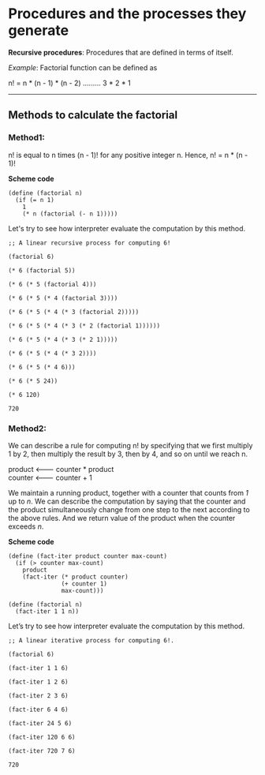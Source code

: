 # Procedures and the processes they generate

**Recursive procedures**: Procedures that are defined in terms of itself.

*Example*: Factorial function can be defined as

n! = n * (n - 1) * (n - 2) ......... 3 * 2 * 1

---
## Methods to calculate the factorial

### Method1: 
n! is equal to n times (n - 1)! for any positive integer n. Hence, n! = n * (n - 1)!

**Scheme code**

```
(define (factorial n)
  (if (= n 1)
    1
    (* n (factorial (- n 1)))))
```

Let's try to see how interpreter evaluate the computation by this method. 

```
;; A linear recursive process for computing 6!

(factorial 6)

(* 6 (factorial 5))

(* 6 (* 5 (factorial 4)))

(* 6 (* 5 (* 4 (factorial 3))))

(* 6 (* 5 (* 4 (* 3 (factorial 2)))))

(* 6 (* 5 (* 4 (* 3 (* 2 (factorial 1))))))

(* 6 (* 5 (* 4 (* 3 (* 2 1)))))

(* 6 (* 5 (* 4 (* 3 2))))

(* 6 (* 5 (* 4 6)))

(* 6 (* 5 24))

(* 6 120)

720
```

### Method2:

We can describe a rule for computing n! by specifying that we first multiply 1 by 2, then multiply the result by 3, then by 4, and so on until we reach n. 

product <--- counter \* product \
counter <--- counter + 1

We maintain a running product, together with a counter that counts from *1* up to *n*. We can describe the computation by saying that the counter and the product simultaneously change from one step to the next according to the above rules. And we return value of the product when the counter exceeds *n*.

**Scheme code**
```
(define (fact-iter product counter max-count)
  (if (> counter max-count)
    product
    (fact-iter (* product counter)
               (+ counter 1)
               max-count)))

(define (factorial n)
  (fact-iter 1 1 n))
```

Let’s try to see how interpreter evaluate the computation by this method.

```
;; A linear iterative process for computing 6!.

(factorial 6)

(fact-iter 1 1 6)

(fact-iter 1 2 6)

(fact-iter 2 3 6)

(fact-iter 6 4 6)

(fact-iter 24 5 6)

(fact-iter 120 6 6)

(fact-iter 720 7 6)

720
```
